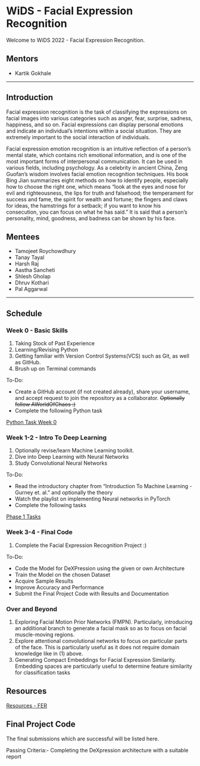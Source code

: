# WiDS - Facial Expression Recognition

Welcome to WiDS 2022 - Facial Expression Recognition.

## Mentors

- Kartik Gokhale

---

## Introduction

Facial expression recognition is the task of classifying the expressions on facial images into various categories such as anger, fear, surprise, sadness, happiness, and so on. Facial expressions can display personal emotions and indicate an individual’s intentions within a social situation. They are extremely important to the social interaction of individuals.

Facial expression emotion recognition is an intuitive reflection of a person’s mental state, which contains rich emotional information, and is one of the most important forms of interpersonal communication. It can be used in various fields, including psychology. As a celebrity in ancient China, Zeng Guofan’s wisdom involves facial emotion recognition techniques. His book Bing Jian summarizes eight methods on how to identify people, especially how to choose the right one, which means “look at the eyes and nose for evil and righteousness, the lips for truth and falsehood; the temperament for success and fame, the spirit for wealth and fortune; the fingers and claws for ideas, the hamstrings for a setback; if you want to know his consecution, you can focus on what he has said.” It is said that a person’s personality, mind, goodness, and badness can be shown by his face.

## Mentees

- Tamojeet Roychowdhury
- Tanay Tayal
- Harsh Raj
- Aastha Sancheti
- Shlesh Gholap
- Dhruv Kothari
- Pal Aggarwal

---

## Schedule

### Week 0 - Basic Skills

1. Taking Stock of Past Experience
2. Learning/Revising Python
3. Getting familiar with Version Control Systems(VCS) such as Git, as well as GitHub.
4. Brush up on Terminal commands

To-Do:

- Create a GitHub account (if not created already), share your username, and accept request to join the repository as a collaborator. ~~Optionally follow AWorldOfChaos :)~~
- Complete the following Python task

[Python Task Week 0](https://www.notion.so/Python-Task-Week-0-b572e444bb2e42b79676a564e1c48eca)

### Week 1-2 - Intro To Deep Learning

1. Optionally revise/learn Machine Learning toolkit.
2. Dive into Deep Learning with Neural Networks
3. Study Convolutional Neural Networks

To-Do:

- Read the introductory chapter from “Introduction To Machine Learning - Gurney et. al.” and optionally the theory
- Watch the playlist on implementing Neural networks in PyTorch
- Complete the following tasks

[Phase 1 Tasks](https://www.notion.so/Phase-1-Tasks-1f77d353095140fbb25f65d56ffe74d0)

### Week 3-4 - Final Code

1. Complete the Facial Expression Recognition Project :)

To-Do:

- Code the Model for DeXPression using the given or own Architecture
- Train the Model on the chosen Dataset
- Acquire Sample Results
- Improve Accuracy and Performance
- Submit the Final Project Code with Results and Documentation

### Over and Beyond

1. Exploring Facial Motion Prior Networks (FMPN). Particularly, introducing an additional branch to generate a facial mask so as to focus on facial muscle-moving regions. 
2. Explore attentional convolutional networks to focus on particular parts of the face. This is particularly useful as it does not require domain knowledge like in (1) above.
3. Generating Compact Embeddings for Facial Expression Similarity. Embedding spaces are particularly useful to determine feature similarity for classification tasks

## Resources

[Resources - FER](https://www.notion.so/Resources-FER-e17f012015284b538810bc35ccaf8622)

## Final Project Code

The final submissions which are successful will be listed here.

Passing Criteria:- Completing the DeXpression architecture with a suitable report
